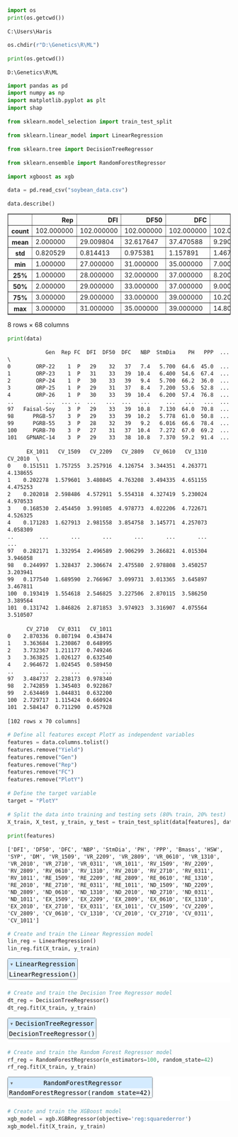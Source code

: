 ```python
import os
print(os.getcwd())
```

    C:\Users\Haris
    


```python
os.chdir(r"D:\Genetics\R\ML")
```


```python
print(os.getcwd())
```

    D:\Genetics\R\ML
    


```python
import pandas as pd
import numpy as np
import matplotlib.pyplot as plt
import shap
```


```python
from sklearn.model_selection import train_test_split
```


```python
from sklearn.linear_model import LinearRegression
```


```python
from sklearn.tree import DecisionTreeRegressor
```


```python
from sklearn.ensemble import RandomForestRegressor
```


```python
import xgboost as xgb
```


```python
data = pd.read_csv("soybean_data.csv")
```


```python
data.describe()
```




<div>
<style scoped>
    .dataframe tbody tr th:only-of-type {
        vertical-align: middle;
    }

    .dataframe tbody tr th {
        vertical-align: top;
    }

    .dataframe thead th {
        text-align: right;
    }
</style>
<table border="1" class="dataframe">
  <thead>
    <tr style="text-align: right;">
      <th></th>
      <th>Rep</th>
      <th>DFI</th>
      <th>DF50</th>
      <th>DFC</th>
      <th>NBP</th>
      <th>StmDia</th>
      <th>PH</th>
      <th>PPP</th>
      <th>Bmass</th>
      <th>HSW</th>
      <th>...</th>
      <th>EX_1011</th>
      <th>CV_1509</th>
      <th>CV_2209</th>
      <th>CV_2809</th>
      <th>CV_0610</th>
      <th>CV_1310</th>
      <th>CV_2010</th>
      <th>CV_2710</th>
      <th>CV_0311</th>
      <th>CV_1011</th>
    </tr>
  </thead>
  <tbody>
    <tr>
      <th>count</th>
      <td>102.000000</td>
      <td>102.000000</td>
      <td>102.000000</td>
      <td>102.000000</td>
      <td>102.000000</td>
      <td>102.000000</td>
      <td>102.000000</td>
      <td>102.000000</td>
      <td>102.000000</td>
      <td>102.000000</td>
      <td>...</td>
      <td>102.000000</td>
      <td>102.000000</td>
      <td>102.000000</td>
      <td>102.000000</td>
      <td>102.000000</td>
      <td>102.000000</td>
      <td>102.000000</td>
      <td>102.000000</td>
      <td>102.000000</td>
      <td>102.000000</td>
    </tr>
    <tr>
      <th>mean</th>
      <td>2.000000</td>
      <td>29.009804</td>
      <td>32.617647</td>
      <td>37.470588</td>
      <td>9.290196</td>
      <td>6.777863</td>
      <td>61.574510</td>
      <td>66.050490</td>
      <td>125.594118</td>
      <td>14.610784</td>
      <td>...</td>
      <td>0.278717</td>
      <td>1.753630</td>
      <td>2.764926</td>
      <td>3.804731</td>
      <td>3.314365</td>
      <td>4.167194</td>
      <td>4.056231</td>
      <td>3.165479</td>
      <td>1.743235</td>
      <td>0.960686</td>
    </tr>
    <tr>
      <th>std</th>
      <td>0.820529</td>
      <td>0.814413</td>
      <td>0.975381</td>
      <td>1.157891</td>
      <td>1.467436</td>
      <td>1.298952</td>
      <td>9.521614</td>
      <td>14.702004</td>
      <td>51.357629</td>
      <td>2.677553</td>
      <td>...</td>
      <td>0.121785</td>
      <td>0.769012</td>
      <td>0.809242</td>
      <td>1.135790</td>
      <td>1.118413</td>
      <td>1.121759</td>
      <td>0.994902</td>
      <td>0.886033</td>
      <td>0.908283</td>
      <td>0.684744</td>
    </tr>
    <tr>
      <th>min</th>
      <td>1.000000</td>
      <td>27.000000</td>
      <td>31.000000</td>
      <td>35.000000</td>
      <td>7.000000</td>
      <td>3.004000</td>
      <td>43.600000</td>
      <td>36.000000</td>
      <td>12.500000</td>
      <td>9.700000</td>
      <td>...</td>
      <td>0.131742</td>
      <td>0.443817</td>
      <td>1.003153</td>
      <td>1.337975</td>
      <td>1.059545</td>
      <td>2.076899</td>
      <td>2.288284</td>
      <td>1.861397</td>
      <td>0.468160</td>
      <td>0.332963</td>
    </tr>
    <tr>
      <th>25%</th>
      <td>1.000000</td>
      <td>28.000000</td>
      <td>32.000000</td>
      <td>37.000000</td>
      <td>8.200000</td>
      <td>6.127000</td>
      <td>54.800000</td>
      <td>55.100000</td>
      <td>90.125000</td>
      <td>12.825000</td>
      <td>...</td>
      <td>0.183411</td>
      <td>1.203811</td>
      <td>2.184968</td>
      <td>2.842947</td>
      <td>2.564262</td>
      <td>3.410434</td>
      <td>3.410330</td>
      <td>2.587163</td>
      <td>1.050226</td>
      <td>0.622339</td>
    </tr>
    <tr>
      <th>50%</th>
      <td>2.000000</td>
      <td>29.000000</td>
      <td>33.000000</td>
      <td>37.000000</td>
      <td>9.000000</td>
      <td>6.500000</td>
      <td>60.200000</td>
      <td>65.800000</td>
      <td>120.000000</td>
      <td>13.550000</td>
      <td>...</td>
      <td>0.244174</td>
      <td>1.579689</td>
      <td>2.666884</td>
      <td>3.857346</td>
      <td>3.269451</td>
      <td>4.079626</td>
      <td>3.897997</td>
      <td>2.950270</td>
      <td>1.525221</td>
      <td>0.743559</td>
    </tr>
    <tr>
      <th>75%</th>
      <td>3.000000</td>
      <td>29.000000</td>
      <td>33.000000</td>
      <td>39.000000</td>
      <td>10.200000</td>
      <td>7.392500</td>
      <td>65.750000</td>
      <td>74.900000</td>
      <td>150.000000</td>
      <td>16.400000</td>
      <td>...</td>
      <td>0.361904</td>
      <td>2.255685</td>
      <td>3.258637</td>
      <td>4.490365</td>
      <td>3.932669</td>
      <td>4.824682</td>
      <td>4.541233</td>
      <td>3.533969</td>
      <td>2.364711</td>
      <td>1.087887</td>
    </tr>
    <tr>
      <th>max</th>
      <td>3.000000</td>
      <td>31.000000</td>
      <td>35.000000</td>
      <td>39.000000</td>
      <td>14.800000</td>
      <td>11.202000</td>
      <td>90.400000</td>
      <td>105.200000</td>
      <td>340.000000</td>
      <td>21.200000</td>
      <td>...</td>
      <td>0.642936</td>
      <td>3.999792</td>
      <td>4.915623</td>
      <td>6.372969</td>
      <td>6.552499</td>
      <td>7.770032</td>
      <td>7.434490</td>
      <td>6.147461</td>
      <td>4.817494</td>
      <td>4.792502</td>
    </tr>
  </tbody>
</table>
<p>8 rows × 68 columns</p>
</div>




```python
print(data)
```

                Gen  Rep FC  DFI  DF50  DFC   NBP  StmDia    PH   PPP  ...  \
    0        ORP-22    1  P   29    32   37   7.4   5.700  64.6  45.0  ...   
    1        ORP-23    1  P   31    33   39  10.4   6.400  54.6  67.4  ...   
    2        ORP-24    1  P   30    33   39   9.4   5.700  66.2  36.0  ...   
    3        ORP-25    1  P   29    31   37   8.4   7.200  53.6  52.8  ...   
    4        ORP-26    1  P   30    33   39  10.4   6.200  57.4  76.8  ...   
    ..          ...  ... ..  ...   ...  ...   ...     ...   ...   ...  ...   
    97   Faisal-Soy    3  P   29    33   39  10.8   7.130  64.0  70.8  ...   
    98      PRGB-57    3  P   29    33   39  10.2   5.778  61.0  50.8  ...   
    99      PGRB-55    3  P   28    32   39   9.2   6.016  66.6  78.4  ...   
    100     PGRB-70    3  P   27    31   37  10.4   7.272  67.0  69.2  ...   
    101   GPNARC-14    3  P   29    33   38  10.8   7.370  59.2  91.4  ...   
    
          EX_1011   CV_1509   CV_2209   CV_2809   CV_0610   CV_1310   CV_2010  \
    0    0.151511  1.757255  3.257916  4.126754  3.344351  4.263771  4.138655   
    1    0.202278  1.579601  3.480845  4.763208  3.494335  4.651155  4.475253   
    2    0.202018  2.598486  4.572911  5.554318  4.327419  5.230024  4.970533   
    3    0.168530  2.454450  3.991085  4.978773  4.022206  4.722671  4.526325   
    4    0.171283  1.627913  2.981558  3.854758  3.145771  4.257073  4.058309   
    ..        ...       ...       ...       ...       ...       ...       ...   
    97   0.282171  1.332954  2.496589  2.906299  3.266821  4.015304  3.946058   
    98   0.244997  1.328437  2.306674  2.475580  2.978808  3.450257  3.203941   
    99   0.177540  1.689590  2.766967  3.099731  3.013365  3.645897  3.467811   
    100  0.193419  1.554618  2.546825  3.227506  2.870115  3.586250  3.389564   
    101  0.131742  1.846826  2.871853  3.974923  3.316907  4.075564  3.510507   
    
          CV_2710   CV_0311   CV_1011  
    0    2.870336  0.807194  0.438474  
    1    3.363684  1.230867  0.648995  
    2    3.732367  1.211177  0.749246  
    3    3.363825  1.026127  0.632540  
    4    2.964672  1.024545  0.589450  
    ..        ...       ...       ...  
    97   3.484737  2.238173  0.978340  
    98   2.742859  1.345403  0.922867  
    99   2.634469  1.044831  0.632200  
    100  2.729717  1.115424  0.660924  
    101  2.584147  0.711290  0.457928  
    
    [102 rows x 70 columns]
    


```python
# Define all features except PlotY as independent variables
features = data.columns.tolist() 
features.remove("Yield")
features.remove("Gen")
features.remove("Rep")
features.remove("FC")
features.remove("PlotY")
```


```python
# Define the target variable
target = "PlotY"
```


```python
# Split the data into training and testing sets (80% train, 20% test)
X_train, X_test, y_train, y_test = train_test_split(data[features], data[target], test_size=0.2, random_state=42)
```


```python
print(features)
```

    ['DFI', 'DF50', 'DFC', 'NBP', 'StmDia', 'PH', 'PPP', 'Bmass', 'HSW', 'SYP', 'DM', 'VR_1509', 'VR_2209', 'VR_2809', 'VR_0610', 'VR_1310', 'VR_2010', 'VR_2710', 'VR_0311', 'VR_1011', 'RV_1509', 'RV_2209', 'RV_2809', 'RV_0610', 'RV_1310', 'RV_2010', 'RV_2710', 'RV_0311', 'RV_1011', 'RE_1509', 'RE_2209', 'RE_2809', 'RE_0610', 'RE_1310', 'RE_2010', 'RE_2710', 'RE_0311', 'RE_1011', 'ND_1509', 'ND_2209', 'ND_2809', 'ND_0610', 'ND_1310', 'ND_2010', 'ND_2710', 'ND_0311', 'ND_1011', 'EX_1509', 'EX_2209', 'EX_2809', 'EX_0610', 'EX_1310', 'EX_2010', 'EX_2710', 'EX_0311', 'EX_1011', 'CV_1509', 'CV_2209', 'CV_2809', 'CV_0610', 'CV_1310', 'CV_2010', 'CV_2710', 'CV_0311', 'CV_1011']
    


```python
# Create and train the Linear Regression model
lin_reg = LinearRegression()
lin_reg.fit(X_train, y_train)
```




<style>#sk-container-id-1 {color: black;background-color: white;}#sk-container-id-1 pre{padding: 0;}#sk-container-id-1 div.sk-toggleable {background-color: white;}#sk-container-id-1 label.sk-toggleable__label {cursor: pointer;display: block;width: 100%;margin-bottom: 0;padding: 0.3em;box-sizing: border-box;text-align: center;}#sk-container-id-1 label.sk-toggleable__label-arrow:before {content: "▸";float: left;margin-right: 0.25em;color: #696969;}#sk-container-id-1 label.sk-toggleable__label-arrow:hover:before {color: black;}#sk-container-id-1 div.sk-estimator:hover label.sk-toggleable__label-arrow:before {color: black;}#sk-container-id-1 div.sk-toggleable__content {max-height: 0;max-width: 0;overflow: hidden;text-align: left;background-color: #f0f8ff;}#sk-container-id-1 div.sk-toggleable__content pre {margin: 0.2em;color: black;border-radius: 0.25em;background-color: #f0f8ff;}#sk-container-id-1 input.sk-toggleable__control:checked~div.sk-toggleable__content {max-height: 200px;max-width: 100%;overflow: auto;}#sk-container-id-1 input.sk-toggleable__control:checked~label.sk-toggleable__label-arrow:before {content: "▾";}#sk-container-id-1 div.sk-estimator input.sk-toggleable__control:checked~label.sk-toggleable__label {background-color: #d4ebff;}#sk-container-id-1 div.sk-label input.sk-toggleable__control:checked~label.sk-toggleable__label {background-color: #d4ebff;}#sk-container-id-1 input.sk-hidden--visually {border: 0;clip: rect(1px 1px 1px 1px);clip: rect(1px, 1px, 1px, 1px);height: 1px;margin: -1px;overflow: hidden;padding: 0;position: absolute;width: 1px;}#sk-container-id-1 div.sk-estimator {font-family: monospace;background-color: #f0f8ff;border: 1px dotted black;border-radius: 0.25em;box-sizing: border-box;margin-bottom: 0.5em;}#sk-container-id-1 div.sk-estimator:hover {background-color: #d4ebff;}#sk-container-id-1 div.sk-parallel-item::after {content: "";width: 100%;border-bottom: 1px solid gray;flex-grow: 1;}#sk-container-id-1 div.sk-label:hover label.sk-toggleable__label {background-color: #d4ebff;}#sk-container-id-1 div.sk-serial::before {content: "";position: absolute;border-left: 1px solid gray;box-sizing: border-box;top: 0;bottom: 0;left: 50%;z-index: 0;}#sk-container-id-1 div.sk-serial {display: flex;flex-direction: column;align-items: center;background-color: white;padding-right: 0.2em;padding-left: 0.2em;position: relative;}#sk-container-id-1 div.sk-item {position: relative;z-index: 1;}#sk-container-id-1 div.sk-parallel {display: flex;align-items: stretch;justify-content: center;background-color: white;position: relative;}#sk-container-id-1 div.sk-item::before, #sk-container-id-1 div.sk-parallel-item::before {content: "";position: absolute;border-left: 1px solid gray;box-sizing: border-box;top: 0;bottom: 0;left: 50%;z-index: -1;}#sk-container-id-1 div.sk-parallel-item {display: flex;flex-direction: column;z-index: 1;position: relative;background-color: white;}#sk-container-id-1 div.sk-parallel-item:first-child::after {align-self: flex-end;width: 50%;}#sk-container-id-1 div.sk-parallel-item:last-child::after {align-self: flex-start;width: 50%;}#sk-container-id-1 div.sk-parallel-item:only-child::after {width: 0;}#sk-container-id-1 div.sk-dashed-wrapped {border: 1px dashed gray;margin: 0 0.4em 0.5em 0.4em;box-sizing: border-box;padding-bottom: 0.4em;background-color: white;}#sk-container-id-1 div.sk-label label {font-family: monospace;font-weight: bold;display: inline-block;line-height: 1.2em;}#sk-container-id-1 div.sk-label-container {text-align: center;}#sk-container-id-1 div.sk-container {/* jupyter's `normalize.less` sets `[hidden] { display: none; }` but bootstrap.min.css set `[hidden] { display: none !important; }` so we also need the `!important` here to be able to override the default hidden behavior on the sphinx rendered scikit-learn.org. See: https://github.com/scikit-learn/scikit-learn/issues/21755 */display: inline-block !important;position: relative;}#sk-container-id-1 div.sk-text-repr-fallback {display: none;}</style><div id="sk-container-id-1" class="sk-top-container"><div class="sk-text-repr-fallback"><pre>LinearRegression()</pre><b>In a Jupyter environment, please rerun this cell to show the HTML representation or trust the notebook. <br />On GitHub, the HTML representation is unable to render, please try loading this page with nbviewer.org.</b></div><div class="sk-container" hidden><div class="sk-item"><div class="sk-estimator sk-toggleable"><input class="sk-toggleable__control sk-hidden--visually" id="sk-estimator-id-1" type="checkbox" checked><label for="sk-estimator-id-1" class="sk-toggleable__label sk-toggleable__label-arrow">LinearRegression</label><div class="sk-toggleable__content"><pre>LinearRegression()</pre></div></div></div></div></div>




```python
# Create and train the Decision Tree Regressor model
dt_reg = DecisionTreeRegressor()
dt_reg.fit(X_train, y_train)
```




<style>#sk-container-id-2 {color: black;background-color: white;}#sk-container-id-2 pre{padding: 0;}#sk-container-id-2 div.sk-toggleable {background-color: white;}#sk-container-id-2 label.sk-toggleable__label {cursor: pointer;display: block;width: 100%;margin-bottom: 0;padding: 0.3em;box-sizing: border-box;text-align: center;}#sk-container-id-2 label.sk-toggleable__label-arrow:before {content: "▸";float: left;margin-right: 0.25em;color: #696969;}#sk-container-id-2 label.sk-toggleable__label-arrow:hover:before {color: black;}#sk-container-id-2 div.sk-estimator:hover label.sk-toggleable__label-arrow:before {color: black;}#sk-container-id-2 div.sk-toggleable__content {max-height: 0;max-width: 0;overflow: hidden;text-align: left;background-color: #f0f8ff;}#sk-container-id-2 div.sk-toggleable__content pre {margin: 0.2em;color: black;border-radius: 0.25em;background-color: #f0f8ff;}#sk-container-id-2 input.sk-toggleable__control:checked~div.sk-toggleable__content {max-height: 200px;max-width: 100%;overflow: auto;}#sk-container-id-2 input.sk-toggleable__control:checked~label.sk-toggleable__label-arrow:before {content: "▾";}#sk-container-id-2 div.sk-estimator input.sk-toggleable__control:checked~label.sk-toggleable__label {background-color: #d4ebff;}#sk-container-id-2 div.sk-label input.sk-toggleable__control:checked~label.sk-toggleable__label {background-color: #d4ebff;}#sk-container-id-2 input.sk-hidden--visually {border: 0;clip: rect(1px 1px 1px 1px);clip: rect(1px, 1px, 1px, 1px);height: 1px;margin: -1px;overflow: hidden;padding: 0;position: absolute;width: 1px;}#sk-container-id-2 div.sk-estimator {font-family: monospace;background-color: #f0f8ff;border: 1px dotted black;border-radius: 0.25em;box-sizing: border-box;margin-bottom: 0.5em;}#sk-container-id-2 div.sk-estimator:hover {background-color: #d4ebff;}#sk-container-id-2 div.sk-parallel-item::after {content: "";width: 100%;border-bottom: 1px solid gray;flex-grow: 1;}#sk-container-id-2 div.sk-label:hover label.sk-toggleable__label {background-color: #d4ebff;}#sk-container-id-2 div.sk-serial::before {content: "";position: absolute;border-left: 1px solid gray;box-sizing: border-box;top: 0;bottom: 0;left: 50%;z-index: 0;}#sk-container-id-2 div.sk-serial {display: flex;flex-direction: column;align-items: center;background-color: white;padding-right: 0.2em;padding-left: 0.2em;position: relative;}#sk-container-id-2 div.sk-item {position: relative;z-index: 1;}#sk-container-id-2 div.sk-parallel {display: flex;align-items: stretch;justify-content: center;background-color: white;position: relative;}#sk-container-id-2 div.sk-item::before, #sk-container-id-2 div.sk-parallel-item::before {content: "";position: absolute;border-left: 1px solid gray;box-sizing: border-box;top: 0;bottom: 0;left: 50%;z-index: -1;}#sk-container-id-2 div.sk-parallel-item {display: flex;flex-direction: column;z-index: 1;position: relative;background-color: white;}#sk-container-id-2 div.sk-parallel-item:first-child::after {align-self: flex-end;width: 50%;}#sk-container-id-2 div.sk-parallel-item:last-child::after {align-self: flex-start;width: 50%;}#sk-container-id-2 div.sk-parallel-item:only-child::after {width: 0;}#sk-container-id-2 div.sk-dashed-wrapped {border: 1px dashed gray;margin: 0 0.4em 0.5em 0.4em;box-sizing: border-box;padding-bottom: 0.4em;background-color: white;}#sk-container-id-2 div.sk-label label {font-family: monospace;font-weight: bold;display: inline-block;line-height: 1.2em;}#sk-container-id-2 div.sk-label-container {text-align: center;}#sk-container-id-2 div.sk-container {/* jupyter's `normalize.less` sets `[hidden] { display: none; }` but bootstrap.min.css set `[hidden] { display: none !important; }` so we also need the `!important` here to be able to override the default hidden behavior on the sphinx rendered scikit-learn.org. See: https://github.com/scikit-learn/scikit-learn/issues/21755 */display: inline-block !important;position: relative;}#sk-container-id-2 div.sk-text-repr-fallback {display: none;}</style><div id="sk-container-id-2" class="sk-top-container"><div class="sk-text-repr-fallback"><pre>DecisionTreeRegressor()</pre><b>In a Jupyter environment, please rerun this cell to show the HTML representation or trust the notebook. <br />On GitHub, the HTML representation is unable to render, please try loading this page with nbviewer.org.</b></div><div class="sk-container" hidden><div class="sk-item"><div class="sk-estimator sk-toggleable"><input class="sk-toggleable__control sk-hidden--visually" id="sk-estimator-id-2" type="checkbox" checked><label for="sk-estimator-id-2" class="sk-toggleable__label sk-toggleable__label-arrow">DecisionTreeRegressor</label><div class="sk-toggleable__content"><pre>DecisionTreeRegressor()</pre></div></div></div></div></div>




```python
# Create and train the Random Forest Regressor model
rf_reg = RandomForestRegressor(n_estimators=100, random_state=42)
rf_reg.fit(X_train, y_train)
```




<style>#sk-container-id-3 {color: black;background-color: white;}#sk-container-id-3 pre{padding: 0;}#sk-container-id-3 div.sk-toggleable {background-color: white;}#sk-container-id-3 label.sk-toggleable__label {cursor: pointer;display: block;width: 100%;margin-bottom: 0;padding: 0.3em;box-sizing: border-box;text-align: center;}#sk-container-id-3 label.sk-toggleable__label-arrow:before {content: "▸";float: left;margin-right: 0.25em;color: #696969;}#sk-container-id-3 label.sk-toggleable__label-arrow:hover:before {color: black;}#sk-container-id-3 div.sk-estimator:hover label.sk-toggleable__label-arrow:before {color: black;}#sk-container-id-3 div.sk-toggleable__content {max-height: 0;max-width: 0;overflow: hidden;text-align: left;background-color: #f0f8ff;}#sk-container-id-3 div.sk-toggleable__content pre {margin: 0.2em;color: black;border-radius: 0.25em;background-color: #f0f8ff;}#sk-container-id-3 input.sk-toggleable__control:checked~div.sk-toggleable__content {max-height: 200px;max-width: 100%;overflow: auto;}#sk-container-id-3 input.sk-toggleable__control:checked~label.sk-toggleable__label-arrow:before {content: "▾";}#sk-container-id-3 div.sk-estimator input.sk-toggleable__control:checked~label.sk-toggleable__label {background-color: #d4ebff;}#sk-container-id-3 div.sk-label input.sk-toggleable__control:checked~label.sk-toggleable__label {background-color: #d4ebff;}#sk-container-id-3 input.sk-hidden--visually {border: 0;clip: rect(1px 1px 1px 1px);clip: rect(1px, 1px, 1px, 1px);height: 1px;margin: -1px;overflow: hidden;padding: 0;position: absolute;width: 1px;}#sk-container-id-3 div.sk-estimator {font-family: monospace;background-color: #f0f8ff;border: 1px dotted black;border-radius: 0.25em;box-sizing: border-box;margin-bottom: 0.5em;}#sk-container-id-3 div.sk-estimator:hover {background-color: #d4ebff;}#sk-container-id-3 div.sk-parallel-item::after {content: "";width: 100%;border-bottom: 1px solid gray;flex-grow: 1;}#sk-container-id-3 div.sk-label:hover label.sk-toggleable__label {background-color: #d4ebff;}#sk-container-id-3 div.sk-serial::before {content: "";position: absolute;border-left: 1px solid gray;box-sizing: border-box;top: 0;bottom: 0;left: 50%;z-index: 0;}#sk-container-id-3 div.sk-serial {display: flex;flex-direction: column;align-items: center;background-color: white;padding-right: 0.2em;padding-left: 0.2em;position: relative;}#sk-container-id-3 div.sk-item {position: relative;z-index: 1;}#sk-container-id-3 div.sk-parallel {display: flex;align-items: stretch;justify-content: center;background-color: white;position: relative;}#sk-container-id-3 div.sk-item::before, #sk-container-id-3 div.sk-parallel-item::before {content: "";position: absolute;border-left: 1px solid gray;box-sizing: border-box;top: 0;bottom: 0;left: 50%;z-index: -1;}#sk-container-id-3 div.sk-parallel-item {display: flex;flex-direction: column;z-index: 1;position: relative;background-color: white;}#sk-container-id-3 div.sk-parallel-item:first-child::after {align-self: flex-end;width: 50%;}#sk-container-id-3 div.sk-parallel-item:last-child::after {align-self: flex-start;width: 50%;}#sk-container-id-3 div.sk-parallel-item:only-child::after {width: 0;}#sk-container-id-3 div.sk-dashed-wrapped {border: 1px dashed gray;margin: 0 0.4em 0.5em 0.4em;box-sizing: border-box;padding-bottom: 0.4em;background-color: white;}#sk-container-id-3 div.sk-label label {font-family: monospace;font-weight: bold;display: inline-block;line-height: 1.2em;}#sk-container-id-3 div.sk-label-container {text-align: center;}#sk-container-id-3 div.sk-container {/* jupyter's `normalize.less` sets `[hidden] { display: none; }` but bootstrap.min.css set `[hidden] { display: none !important; }` so we also need the `!important` here to be able to override the default hidden behavior on the sphinx rendered scikit-learn.org. See: https://github.com/scikit-learn/scikit-learn/issues/21755 */display: inline-block !important;position: relative;}#sk-container-id-3 div.sk-text-repr-fallback {display: none;}</style><div id="sk-container-id-3" class="sk-top-container"><div class="sk-text-repr-fallback"><pre>RandomForestRegressor(random_state=42)</pre><b>In a Jupyter environment, please rerun this cell to show the HTML representation or trust the notebook. <br />On GitHub, the HTML representation is unable to render, please try loading this page with nbviewer.org.</b></div><div class="sk-container" hidden><div class="sk-item"><div class="sk-estimator sk-toggleable"><input class="sk-toggleable__control sk-hidden--visually" id="sk-estimator-id-3" type="checkbox" checked><label for="sk-estimator-id-3" class="sk-toggleable__label sk-toggleable__label-arrow">RandomForestRegressor</label><div class="sk-toggleable__content"><pre>RandomForestRegressor(random_state=42)</pre></div></div></div></div></div>




```python
# Create and train the XGBoost model
xgb_model = xgb.XGBRegressor(objective='reg:squarederror')
xgb_model.fit(X_train, y_train)
```




<style>#sk-container-id-4 {color: black;background-color: white;}#sk-container-id-4 pre{padding: 0;}#sk-container-id-4 div.sk-toggleable {background-color: white;}#sk-container-id-4 label.sk-toggleable__label {cursor: pointer;display: block;width: 100%;margin-bottom: 0;padding: 0.3em;box-sizing: border-box;text-align: center;}#sk-container-id-4 label.sk-toggleable__label-arrow:before {content: "▸";float: left;margin-right: 0.25em;color: #696969;}#sk-container-id-4 label.sk-toggleable__label-arrow:hover:before {color: black;}#sk-container-id-4 div.sk-estimator:hover label.sk-toggleable__label-arrow:before {color: black;}#sk-container-id-4 div.sk-toggleable__content {max-height: 0;max-width: 0;overflow: hidden;text-align: left;background-color: #f0f8ff;}#sk-container-id-4 div.sk-toggleable__content pre {margin: 0.2em;color: black;border-radius: 0.25em;background-color: #f0f8ff;}#sk-container-id-4 input.sk-toggleable__control:checked~div.sk-toggleable__content {max-height: 200px;max-width: 100%;overflow: auto;}#sk-container-id-4 input.sk-toggleable__control:checked~label.sk-toggleable__label-arrow:before {content: "▾";}#sk-container-id-4 div.sk-estimator input.sk-toggleable__control:checked~label.sk-toggleable__label {background-color: #d4ebff;}#sk-container-id-4 div.sk-label input.sk-toggleable__control:checked~label.sk-toggleable__label {background-color: #d4ebff;}#sk-container-id-4 input.sk-hidden--visually {border: 0;clip: rect(1px 1px 1px 1px);clip: rect(1px, 1px, 1px, 1px);height: 1px;margin: -1px;overflow: hidden;padding: 0;position: absolute;width: 1px;}#sk-container-id-4 div.sk-estimator {font-family: monospace;background-color: #f0f8ff;border: 1px dotted black;border-radius: 0.25em;box-sizing: border-box;margin-bottom: 0.5em;}#sk-container-id-4 div.sk-estimator:hover {background-color: #d4ebff;}#sk-container-id-4 div.sk-parallel-item::after {content: "";width: 100%;border-bottom: 1px solid gray;flex-grow: 1;}#sk-container-id-4 div.sk-label:hover label.sk-toggleable__label {background-color: #d4ebff;}#sk-container-id-4 div.sk-serial::before {content: "";position: absolute;border-left: 1px solid gray;box-sizing: border-box;top: 0;bottom: 0;left: 50%;z-index: 0;}#sk-container-id-4 div.sk-serial {display: flex;flex-direction: column;align-items: center;background-color: white;padding-right: 0.2em;padding-left: 0.2em;position: relative;}#sk-container-id-4 div.sk-item {position: relative;z-index: 1;}#sk-container-id-4 div.sk-parallel {display: flex;align-items: stretch;justify-content: center;background-color: white;position: relative;}#sk-container-id-4 div.sk-item::before, #sk-container-id-4 div.sk-parallel-item::before {content: "";position: absolute;border-left: 1px solid gray;box-sizing: border-box;top: 0;bottom: 0;left: 50%;z-index: -1;}#sk-container-id-4 div.sk-parallel-item {display: flex;flex-direction: column;z-index: 1;position: relative;background-color: white;}#sk-container-id-4 div.sk-parallel-item:first-child::after {align-self: flex-end;width: 50%;}#sk-container-id-4 div.sk-parallel-item:last-child::after {align-self: flex-start;width: 50%;}#sk-container-id-4 div.sk-parallel-item:only-child::after {width: 0;}#sk-container-id-4 div.sk-dashed-wrapped {border: 1px dashed gray;margin: 0 0.4em 0.5em 0.4em;box-sizing: border-box;padding-bottom: 0.4em;background-color: white;}#sk-container-id-4 div.sk-label label {font-family: monospace;font-weight: bold;display: inline-block;line-height: 1.2em;}#sk-container-id-4 div.sk-label-container {text-align: center;}#sk-container-id-4 div.sk-container {/* jupyter's `normalize.less` sets `[hidden] { display: none; }` but bootstrap.min.css set `[hidden] { display: none !important; }` so we also need the `!important` here to be able to override the default hidden behavior on the sphinx rendered scikit-learn.org. See: https://github.com/scikit-learn/scikit-learn/issues/21755 */display: inline-block !important;position: relative;}#sk-container-id-4 div.sk-text-repr-fallback {display: none;}</style><div id="sk-container-id-4" class="sk-top-container"><div class="sk-text-repr-fallback"><pre>XGBRegressor(base_score=None, booster=None, callbacks=None,
             colsample_bylevel=None, colsample_bynode=None,
             colsample_bytree=None, device=None, early_stopping_rounds=None,
             enable_categorical=False, eval_metric=None, feature_types=None,
             gamma=None, grow_policy=None, importance_type=None,
             interaction_constraints=None, learning_rate=None, max_bin=None,
             max_cat_threshold=None, max_cat_to_onehot=None,
             max_delta_step=None, max_depth=None, max_leaves=None,
             min_child_weight=None, missing=nan, monotone_constraints=None,
             multi_strategy=None, n_estimators=None, n_jobs=None,
             num_parallel_tree=None, random_state=None, ...)</pre><b>In a Jupyter environment, please rerun this cell to show the HTML representation or trust the notebook. <br />On GitHub, the HTML representation is unable to render, please try loading this page with nbviewer.org.</b></div><div class="sk-container" hidden><div class="sk-item"><div class="sk-estimator sk-toggleable"><input class="sk-toggleable__control sk-hidden--visually" id="sk-estimator-id-4" type="checkbox" checked><label for="sk-estimator-id-4" class="sk-toggleable__label sk-toggleable__label-arrow">XGBRegressor</label><div class="sk-toggleable__content"><pre>XGBRegressor(base_score=None, booster=None, callbacks=None,
             colsample_bylevel=None, colsample_bynode=None,
             colsample_bytree=None, device=None, early_stopping_rounds=None,
             enable_categorical=False, eval_metric=None, feature_types=None,
             gamma=None, grow_policy=None, importance_type=None,
             interaction_constraints=None, learning_rate=None, max_bin=None,
             max_cat_threshold=None, max_cat_to_onehot=None,
             max_delta_step=None, max_depth=None, max_leaves=None,
             min_child_weight=None, missing=nan, monotone_constraints=None,
             multi_strategy=None, n_estimators=None, n_jobs=None,
             num_parallel_tree=None, random_state=None, ...)</pre></div></div></div></div></div>




```python
# Make predictions on the test set for Linear Regression model
y_pred_lin = lin_reg.predict(X_test)
```


```python
print(y_pred_lin)
```

    [3.36385006 1.20310824 2.84143733 3.01924113 2.03062891 2.16181798
     3.2942138  1.66309108 2.17697825 1.82119535 1.66821795 2.76700801
     1.14410482 1.85788683 1.74637797 1.69777526 2.8322792  1.44634639
     0.94664851 2.62688841 1.90372106]
    


```python
# Make predictions on the test set for decision tree model
y_pred_dt = dt_reg.predict(X_test)
```


```python
print(y_pred_dt)
```

    [1.057 0.704 1.65  2.06  1.863 2.077 2.665 1.554 1.044 1.863 1.52  1.855
     1.554 1.52  1.523 1.842 2.884 1.208 2.187 2.187 1.855]
    


```python
# Make predictions on the test set for random forest model
y_pred_rf = rf_reg.predict(X_test)
```


```python
print(y_pred_rf)
```

    [1.86775 0.97698 1.82416 2.09726 1.9679  2.08832 2.61063 1.70937 1.35145
     2.01639 1.68593 1.96395 1.63352 1.74739 1.7885  1.9612  2.63803 1.244
     2.05962 2.23837 1.76512]
    


```python
# Make predictions on the test set for xgb model
y_pred_xgb = xgb_model.predict(X_test)
```


```python
print(y_pred_xgb)
```

    [1.2085007 0.917648  1.7469852 2.0705938 1.9400245 2.0708973 2.8355703
     1.597055  2.72045   1.9843931 1.5700071 1.9856156 1.5335057 1.5655037
     1.6171199 1.8941022 2.5929456 1.3123788 2.167975  2.1940217 1.7716004]
    


```python
# Evaluate the performance of each model using mean squared error (MSE)
from sklearn.metrics import mean_squared_error

mse_lin = mean_squared_error(y_test, y_pred_lin)
mse_dt = mean_squared_error(y_test, y_pred_dt)
mse_rf = mean_squared_error(y_test, y_pred_rf)
mse_xgb = mean_squared_error(y_test, y_pred_xgb)

```


```python
# Print the performance metrics for each model
print("Linear Regression MSE:", mse_lin)
print("Decision Tree Regressor MSE:", mse_dt)
print("Random Forest Regressor MSE:", mse_rf)
print("XGBoost Regressor MSE:", mse_xgb)
```

    Linear Regression MSE: 0.7790190025649268
    Decision Tree Regressor MSE: 0.13045219047619047
    Random Forest Regressor MSE: 0.19825066920952375
    XGBoost Regressor MSE: 0.3145955565218491
    


```python
# Evaluate the performance of each model using RMSE and R-squared
from sklearn.metrics import mean_squared_error, r2_score

mse_lin = mean_squared_error(y_test, y_pred_lin)
rmse_lin = np.sqrt(mse_lin)  # Calculate RMSE from MSE
r2_lin = r2_score(y_test, y_pred_lin)

mse_dt = mean_squared_error(y_test, y_pred_dt)
rmse_dt = np.sqrt(mse_dt)
r2_dt = r2_score(y_test, y_pred_dt)

mse_rf = mean_squared_error(y_test, y_pred_rf)
rmse_rf = np.sqrt(mse_rf)
r2_rf = r2_score(y_test, y_pred_rf)

mse_xgb = mean_squared_error(y_test, y_pred_xgb)
rmse_xgb = np.sqrt(mse_xgb)
r2_xgb = r2_score(y_test, y_pred_xgb)

# Print the performance metrics for each model
print("Model\tRMSE\tR-squared")
print("-------\t-------\t---------")
print("Linear Regression:", round(rmse_lin, 2), "\t", round(r2_lin, 2))
print("Decision Tree:", round(rmse_dt, 2), "\t", round(r2_dt, 2))
print("Random Forest:", round(rmse_rf, 2), "\t", round(r2_rf, 2))
print("XGBoost:", round(rmse_xgb, 2), "\t", round(r2_xgb, 2))

```

    Model	RMSE	R-squared
    -------	-------	---------
    Linear Regression: 0.88 	 -1.39
    Decision Tree: 0.36 	 0.6
    Random Forest: 0.45 	 0.39
    XGBoost: 0.56 	 0.03
    


```python
plt.scatter(y_test, y_pred_lin)
plt.plot([0.5, 3],
        [0.5, 3],
        color= 'r',
        linestyle = '-',
        linewidth = 2)
plt.xlabel("Observed")
plt.ylabel("Predicted")
```




    Text(0, 0.5, 'Predicted')




    
![png](output_31_1.png)
    



```python
plt.scatter(y_test, y_pred_dt)
plt.plot([0.5, 3],
        [0.5, 3],
        color= 'r',
        linestyle = '-',
        linewidth = 2)
plt.xlabel("Observed")
plt.ylabel("Predicted")
```




    Text(0, 0.5, 'Predicted')




    
![png](output_32_1.png)
    



```python
plt.scatter(y_test, y_pred_rf)
plt.plot([0.5, 3],
        [0.5, 3],
        color= 'r',
        linestyle = '-',
        linewidth = 2)
plt.xlabel("Observed")
plt.ylabel("Predicted")
```




    Text(0, 0.5, 'Predicted')




    
![png](output_33_1.png)
    



```python
plt.scatter(y_test, y_pred_xgb)
plt.plot([0.5, 3],
        [0.5, 3],
        color= 'r',
        linestyle = '-',
        linewidth = 2)
plt.xlabel("Observed")
plt.ylabel("Predicted")
```




    Text(0, 0.5, 'Predicted')




    
![png](output_34_1.png)
    



```python
# Explain model predictions using SHAP
# Explanation objects for each model
explainer_lin = shap.LinearExplainer(lin_reg, X_train)
explainer_dt = shap.TreeExplainer(dt_reg)
explainer_rf = shap.TreeExplainer(rf_reg)
explainer_xgb = shap.TreeExplainer(xgb_model)
```


```python
# SHAP values for a single data point (example)
shap_values_lin = explainer_lin.shap_values(X_test)
shap_values_dt = explainer_dt.shap_values(X_test)
shap_values_rf = explainer_rf.shap_values(X_test)
shap_values_xgb = explainer_xgb.shap_values(X_test)
```


```python
shap_values_lin
```




    array([[ 0.00291466,  0.06543312, -0.10589237, ...,  1.28425819,
             0.18076129, -0.1419406 ],
           [ 0.00291466,  0.06543312, -0.03500574, ...,  1.0642226 ,
            -1.33794429,  0.22959258],
           [ 0.00291466, -0.31314421,  0.17765415, ...,  0.20099989,
            -1.44315138,  0.48352953],
           ...,
           [ 0.00291466, -0.12385555,  0.03588089, ...,  0.34904152,
             0.78529702, -0.61414929],
           [-0.05610713,  0.25472178, -0.03500574, ...,  0.50399795,
            -1.19753203,  0.4158349 ],
           [ 0.12095822, -0.31314421,  0.03588089, ...,  0.6022851 ,
            -0.89804339,  0.28747848]])




```python
shap_values_lin = explainer_lin.shap_values(X_test.iloc[0])  # For the first test data point
```


```python
shap_values_lin = explainer_lin.shap_values(X_test)
```


```python
shap_values_lin
```




    array([[ 0.00291466,  0.06543312, -0.10589237, ...,  1.28425819,
             0.18076129, -0.1419406 ],
           [ 0.00291466,  0.06543312, -0.03500574, ...,  1.0642226 ,
            -1.33794429,  0.22959258],
           [ 0.00291466, -0.31314421,  0.17765415, ...,  0.20099989,
            -1.44315138,  0.48352953],
           ...,
           [ 0.00291466, -0.12385555,  0.03588089, ...,  0.34904152,
             0.78529702, -0.61414929],
           [-0.05610713,  0.25472178, -0.03500574, ...,  0.50399795,
            -1.19753203,  0.4158349 ],
           [ 0.12095822, -0.31314421,  0.03588089, ...,  0.6022851 ,
            -0.89804339,  0.28747848]])




```python
shap.summary_plot(shap_values_lin, X_test, plot_type="bar")
```


    
![png](output_41_0.png)
    



```python

```


```python
shap.summary_plot(shap_values_dt, X_test, plot_type="bar")
```


    
![png](output_43_0.png)
    



```python
shap.summary_plot(shap_values_rf, X_test, plot_type="bar")
```


    
![png](output_44_0.png)
    



```python
shap.summary_plot(shap_values_xgb, X_test, plot_type="bar")
```


    
![png](output_45_0.png)
    



```python
# Dependence plot - individual feature dependence on model prediction
shap.dependence_plot("VR_0311", shap_values_lin, X_test)  # Dependence plot for 'VR_0311' feature (Linear Regression)
```


    
![png](output_46_0.png)
    



```python
shap.dependence_plot("StmDia", shap_values_dt, X_test)  # Dependence plot for 'StmDia' feature (Decision Tree)
```


    
![png](output_47_0.png)
    



```python
shap.dependence_plot("HSW", shap_values_rf, X_test)  # Dependence plot for 'HSW' feature (Random Forest)
```


    
![png](output_48_0.png)
    



```python
shap.dependence_plot("PPP", shap_values_xgb, X_test)  # Dependence plot for 'PPP' feature (XGBoost)
```


    
![png](output_49_0.png)
    



```python

```

